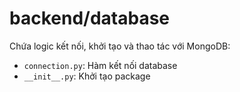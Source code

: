 # backend/database
 
Chứa logic kết nối, khởi tạo và thao tác với MongoDB:
- `connection.py`: Hàm kết nối database
- `__init__.py`: Khởi tạo package 